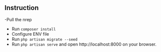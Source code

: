 ## Instruction

-Pull the nrep 
- Run `composer install`
- Configure ENV file 
- Run `php artisan migrate --seed`
- Run `php artisan serve` and open http://localhost:8000 on your browser. 
